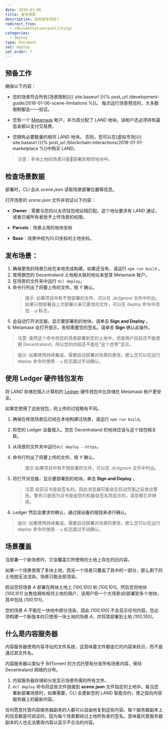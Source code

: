 ```yaml
---
date: 2018-01-06
title: 发布场景
description: 如何发布项目?
redirect_from:
  - /documentation/publishing/
categories:
  - deploy
type: Document
set: deploy
set_order: 7
---
```


## 预备工作

确保以下内容：

- 您的场景符合所有[场景限制]({{ site.baseurl }}{% post_url /development-guide/2018-01-06-scene-limitations %})。 每次运行场景预览时，大多数限制都会一一验证。

- 您有一个 [Metamask](https://metamask.io/) 帐户，并为其分配了 LAND 地块。该帐户还必须持有最低金额以支付交易费。

- 您拥有必要数量的相邻 LAND 地块。 否则，您可以在[虚拟市场]({{ site.baseurl }}{% post_url /blockchain-interactions/2018-01-01-marketplace %})中购买 LAND。

> 注意：多块土地的场景只能部署到相邻地块中。

<!--
- 如果要将单个场景部署到多个相邻地块，则必须先将它们合并到 _连块土地_ 中，然后才能部署到它们。有关如何创建连块土地的说明，请参阅[虚拟市场]({{ site.baseurl }}{% post_url /blockchain-interactions/2018-01-01-marketplace %})。

-->

## 检查场景数据

部署时，CLI 会从 _scene.json_ 读取场景部署位置等信息。

打开场景的 _scene.json_ 文件并验证以下内容：

- **Owner**：需要与您的以太坊钱包地址相匹配。这个地址要求有 LAND 通证，或者已被所有者授予上传场景的权限。

- **Parcels**：场景占用的地块坐标

- **Base**：场景中视为[0,0]坐标的土地坐标。

<!--
- **Estate**: The ID of the estate you're deploying to. If you're deploying to a single parcel, this field isn't necessary.

  > Note: To find your estate's id, open the estate's detail page in the Marketplace. The URL should include a number for the ID. For example if the URL is _market.decentraland.org/estates/84/detail_, the estate's ID is _84_.
-->

## 发布场景：

1. 确保更改的场景已经在本地完成构建。如果还没有，请运行 `npm run build` 。
2. 使用跟您的 Decentraland 土地相关联的地址来登录 Metamask 帐户。
3. 在场景的文件夹中运行 `dcl deploy`。
4. 命令行列出了将要上传的文件。按 _Y_ 确认。
   > 提示: 如果项目中有不想部署的文件，可以在 _.dclignore_ 文件中列出。
   如果只想部署自上次部署以来已更改的文件，可以在 deploy 命令中添加 `--p` 标志。
5. 会自动打开浏览器，显示要部署到的地块。请单击 **Sign and Deploy** 。
6. Metamask 会打开提示，告知需要您的签名。请单击 **Sign** 确认此操作。

<!--
Currently, as a measure to improve performance and your visitor's experience, your content will be pinned to Decentraland’s main server to ensure that the data needed to render your parcel is always readily available.
-->

> 注意: 虽然这个命令将您的场景部署到您的土地中，但是用户目前还不能使用 Decentraland，所以您的内容还不能在“这个世界”显示。

> 提示: 如果使用持续集成，需要自动部署对场景的更改，那么您可以在运行 deploy 命令时使用 `--y` 标志跳过手动确认。

## 使用 Ledger 硬件钱包发布

将 LAND 存储在插入计算机的 [Ledger](https://www.ledger.com/) 硬件钱包中比存储在 Metamask 帐户更安全。

如果您使用了这些钱包，则上传的过程略有不同。

1. 确保在修改场景后已经在本地构建过场景，请运行 `npm run build`。
2. 将您的 Ledger 设备插入。您在 Decentraland 的地块应该与这个钱包相关联。
3. 从场景的文件夹中运行`dcl deploy --https`。
4. 命令行列出了将要上传的文件。按 _Y_ 确认。
   
   > 提示:如果项目中有不想部署的文件，可以在 _.dclignore_ 文件中列出。

5. 将打开浏览器，显示要部署到的地块。单击 **Sign and Deploy** 。

   > 注意:目前证书是自签名的，因此浏览器可能会在启动页面之前发出警告。警告只是因为证书是由您的机器自签名而显示的，请忽略它并继续。

6. Ledger 然后会要求你确认，通过按设备的按钮来进行确认。

> 提示: 如果使用持续集成，需要自动部署对场景的更改，那么您可以在运行 deploy 命令时使用 `--y` 标志跳过手动确认。

## 场景覆盖

当部署一个新场景时，它会覆盖它所使用的土地上存在的旧内容。

如果一个场景使用了多块土地，而另一个场景只覆盖了其中的一部分，那么剩下的土地就无法渲染。场景只能全部渲染。

假设您将场景 _A_ 部署在两块土地上 _[100,100]_ 和 _[100,101]_。然后您将地块 _[100,101]_ 出售给拥有相邻土地的用户，该用户将一个大场景(_B_)部署到多个地块，其中包括 _[100,101]_。

您的场景 _A_ 不能在一块地中部分渲染，因此 _[100,100]_ 不会显示任何内容。您必须构建一个新版本的只使用一块土地的场景 _A_，并将其部署到土地 _[100,100]_。

## 什么是内容服务器

内容服务器使用内容寻址的文件系统，这意味着文件都由它的内容来标识，而不是通过其文件名。

内容服务器以类似于 BitTorrent 的方式托管和分发所有场景内容，保持 Decentraland 网络的分布。

1. 内容服务器存储和分发显示场景所需的所有文件。
2. `dcl deploy` 命令将这些文件链接到 **scene.json** 文件指定的土地中。每当您重新部署场景时，如果需要，CLI 会更新您的 LAND 智能合约，使之指向内容服务器上的最新内容。

任何愿意托管内容服务器副本的人都可以自由地复制这些内容。每个服务器副本上的信息都是可验证的，因为每个场景都经过土地所有者的签名。意味着托管服务器副本的人也无法篡改内容以显示不合法的内容。
